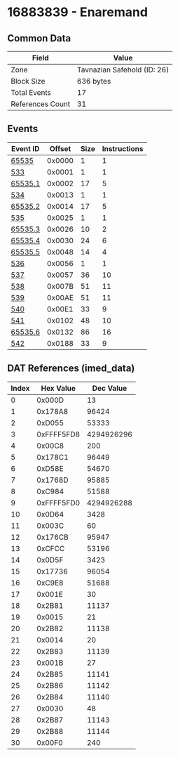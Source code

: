 # 16883839 - Enaremand

## Common Data

| Field            | Value                       |
|------------------|-----------------------------|
| Zone             | Tavnazian Safehold (ID: 26) |
| Block Size       | 636 bytes                   |
| Total Events     | 17                          |
| References Count | 31                          |

## Events

| Event ID                | Offset   |   Size |   Instructions |
|-------------------------|----------|--------|----------------|
| [65535](./65535.md)     | 0x0000   |      1 |              1 |
| [533](./533.md)         | 0x0001   |      1 |              1 |
| [65535.1](./65535.1.md) | 0x0002   |     17 |              5 |
| [534](./534.md)         | 0x0013   |      1 |              1 |
| [65535.2](./65535.2.md) | 0x0014   |     17 |              5 |
| [535](./535.md)         | 0x0025   |      1 |              1 |
| [65535.3](./65535.3.md) | 0x0026   |     10 |              2 |
| [65535.4](./65535.4.md) | 0x0030   |     24 |              6 |
| [65535.5](./65535.5.md) | 0x0048   |     14 |              4 |
| [536](./536.md)         | 0x0056   |      1 |              1 |
| [537](./537.md)         | 0x0057   |     36 |             10 |
| [538](./538.md)         | 0x007B   |     51 |             11 |
| [539](./539.md)         | 0x00AE   |     51 |             11 |
| [540](./540.md)         | 0x00E1   |     33 |              9 |
| [541](./541.md)         | 0x0102   |     48 |             10 |
| [65535.6](./65535.6.md) | 0x0132   |     86 |             16 |
| [542](./542.md)         | 0x0188   |     33 |              9 |

## DAT References (imed_data)

|   Index | Hex Value   |   Dec Value |
|---------|-------------|-------------|
|       0 | 0x000D      |          13 |
|       1 | 0x178A8     |       96424 |
|       2 | 0xD055      |       53333 |
|       3 | 0xFFFF5FD8  |  4294926296 |
|       4 | 0x00C8      |         200 |
|       5 | 0x178C1     |       96449 |
|       6 | 0xD58E      |       54670 |
|       7 | 0x1768D     |       95885 |
|       8 | 0xC984      |       51588 |
|       9 | 0xFFFF5FD0  |  4294926288 |
|      10 | 0x0D64      |        3428 |
|      11 | 0x003C      |          60 |
|      12 | 0x176CB     |       95947 |
|      13 | 0xCFCC      |       53196 |
|      14 | 0x0D5F      |        3423 |
|      15 | 0x17736     |       96054 |
|      16 | 0xC9E8      |       51688 |
|      17 | 0x001E      |          30 |
|      18 | 0x2B81      |       11137 |
|      19 | 0x0015      |          21 |
|      20 | 0x2B82      |       11138 |
|      21 | 0x0014      |          20 |
|      22 | 0x2B83      |       11139 |
|      23 | 0x001B      |          27 |
|      24 | 0x2B85      |       11141 |
|      25 | 0x2B86      |       11142 |
|      26 | 0x2B84      |       11140 |
|      27 | 0x0030      |          48 |
|      28 | 0x2B87      |       11143 |
|      29 | 0x2B88      |       11144 |
|      30 | 0x00F0      |         240 |
